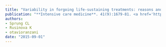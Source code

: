 ```yaml
---
title: "Variability in forgoing life-sustaining treatments: reasons and recommendations"
publication: "**Intensive care medicine**. 41(9):1679-81. <a href='https://doi.org/10.1007/s00134-015-3868-0' target='_blank' rel='noopener noreferrer'>10.1007/s00134-015-3868-0</a>"
authors:
- Sprung CL
- Rusinova K
- otavioranzani
date: "2015-09-01"
---
```

